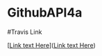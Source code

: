 # GithubAPI4a

#Travis Link

[[Link text Here](https://link-url-here.org)]([Link text Here](https://link-url-here.org))
